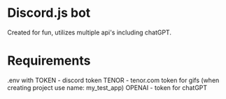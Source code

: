 # Discord.js bot
Created for fun, utilizes multiple api's including chatGPT.
# Requirements
.env with
TOKEN - discord token
TENOR - tenor.com token for gifs (when creating project use name: my_test_app)
OPENAI - token for chatGPT
